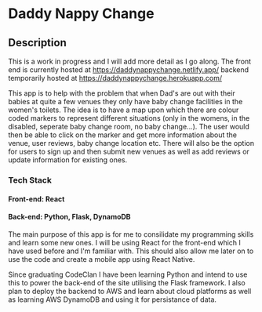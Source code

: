 # Daddy Nappy Change

## Description

This is a work in progress and I will add more detail as I go along. The front end is currently hosted at https://daddynappychange.netlify.app/ backend temporarily hosted at https://daddynappychange.herokuapp.com/

This app is to help with the problem that when Dad's are out with their babies at quite a few venues they only have baby change facilities in the women's toilets. The idea is to have a map upon which there are colour coded markers to represent different situations (only in the womens, in the disabled, seperate baby change room, no baby change...). The user would then be able to click on the marker and get more information about the venue, user reviews, baby change location etc. There will also be the option for users to sign up and then submit new venues as well as add reviews or update information for existing ones.

### Tech Stack
#### Front-end: React 
#### Back-end: Python, Flask, DynamoDB

The main purpose of this app is for me to consilidate my programming skills and learn some new ones. I will be using React for the front-end which I have used before and I'm familiar with. This should also allow me later on to use the code and create a mobile app using React Native.

Since graduating CodeClan I have been learning Python and intend to use this to power the back-end of the site utilising the Flask framework. I also plan to deploy the backend to AWS and learn about cloud platforms as well as learning AWS DynamoDB and using it for persistance of data.


